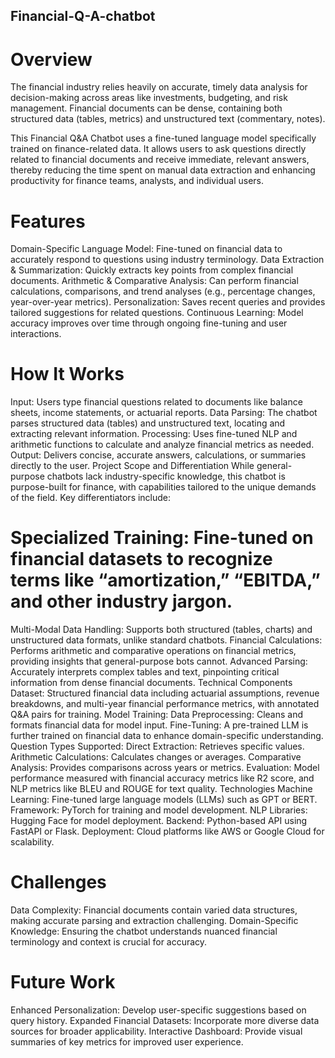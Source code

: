 ## Financial-Q-A-chatbot
# Overview
The financial industry relies heavily on accurate, timely data analysis for decision-making across areas like investments, budgeting, and risk management. Financial documents can be dense, containing both structured data (tables, metrics) and unstructured text (commentary, notes).

This Financial Q&A Chatbot uses a fine-tuned language model specifically trained on finance-related data. It allows users to ask questions directly related to financial documents and receive immediate, relevant answers, thereby reducing the time spent on manual data extraction and enhancing productivity for finance teams, analysts, and individual users.

# Features
Domain-Specific Language Model: Fine-tuned on financial data to accurately respond to questions using industry terminology.
Data Extraction & Summarization: Quickly extracts key points from complex financial documents.
Arithmetic & Comparative Analysis: Can perform financial calculations, comparisons, and trend analyses (e.g., percentage changes, year-over-year metrics).
Personalization: Saves recent queries and provides tailored suggestions for related questions.
Continuous Learning: Model accuracy improves over time through ongoing fine-tuning and user interactions.
# How It Works
Input: Users type financial questions related to documents like balance sheets, income statements, or actuarial reports.
Data Parsing: The chatbot parses structured data (tables) and unstructured text, locating and extracting relevant information.
Processing: Uses fine-tuned NLP and arithmetic functions to calculate and analyze financial metrics as needed.
Output: Delivers concise, accurate answers, calculations, or summaries directly to the user.
Project Scope and Differentiation
While general-purpose chatbots lack industry-specific knowledge, this chatbot is purpose-built for finance, with capabilities tailored to the unique demands of the field. Key differentiators include:

# Specialized Training: Fine-tuned on financial datasets to recognize terms like “amortization,” “EBITDA,” and other industry jargon.
Multi-Modal Data Handling: Supports both structured (tables, charts) and unstructured data formats, unlike standard chatbots.
Financial Calculations: Performs arithmetic and comparative operations on financial metrics, providing insights that general-purpose bots cannot.
Advanced Parsing: Accurately interprets complex tables and text, pinpointing critical information from dense financial documents.
Technical Components
Dataset: Structured financial data including actuarial assumptions, revenue breakdowns, and multi-year financial performance metrics, with annotated Q&A pairs for training.
Model Training:
Data Preprocessing: Cleans and formats financial data for model input.
Fine-Tuning: A pre-trained LLM is further trained on financial data to enhance domain-specific understanding.
Question Types Supported:
Direct Extraction: Retrieves specific values.
Arithmetic Calculations: Calculates changes or averages.
Comparative Analysis: Provides comparisons across years or metrics.
Evaluation: Model performance measured with financial accuracy metrics like R2 score, and NLP metrics like BLEU and ROUGE for text quality.
Technologies
Machine Learning: Fine-tuned large language models (LLMs) such as GPT or BERT.
Framework: PyTorch for training and model development.
NLP Libraries: Hugging Face for model deployment.
Backend: Python-based API using FastAPI or Flask.
Deployment: Cloud platforms like AWS or Google Cloud for scalability.
# Challenges
Data Complexity: Financial documents contain varied data structures, making accurate parsing and extraction challenging.
Domain-Specific Knowledge: Ensuring the chatbot understands nuanced financial terminology and context is crucial for accuracy.
# Future Work
Enhanced Personalization: Develop user-specific suggestions based on query history.
Expanded Financial Datasets: Incorporate more diverse data sources for broader applicability.
Interactive Dashboard: Provide visual summaries of key metrics for improved user experience.
